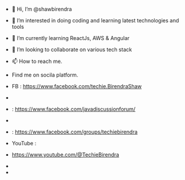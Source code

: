 - 👋 Hi, I’m @shawbirendra
- 👀 I’m interested in doing coding and learning latest technologies and tools
- 🌱 I’m currently learning ReactJs, AWS & Angular
- 💞️ I’m looking to collaborate on various tech stack
- 📫 How to reach me.
- Find me on socila platform. 
- FB : https://www.facebook.com/techie.BirendraShaw
- 
-    : https://www.facebook.com/javadiscussionforum/
-    
-    : https://www.facebook.com/groups/techiebirendra

-    YouTube :
-    https://www.youtube.com/@TechieBirendra
- 
-      

<!---
shawbirendra/shawbirendra is a ✨ special ✨ repository because its `README.md` (this file) appears on your GitHub profile.
You can click the Preview link to take a look at your changes.
--->
